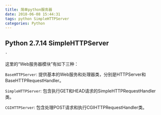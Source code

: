 ```yaml
---
title: 简单python服务器
date: 2018-06-08 15:44:31
tags: python SimpleHTTPServer
categories: Python 
---
```

## Python 2.7.14 SimpleHTTPServer
````
'
````

这里的“Web服务器模块”有如下三种：

`BaseHTTPServer`: 提供基本的Web服务和处理器类，分别是HTTPServer和BaseHTTPRequestHandler。

`SimpleHTTPServer`: 包含执行GET和HEAD请求的SimpleHTTPRequestHandler类。

`CGIHTTPServer`: 包含处理POST请求和执行CGIHTTPRequestHandler类。